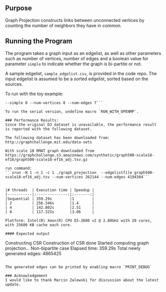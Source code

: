 ## Purpose
Graph Projection constructs links between unconnected vertices by counting the number of neighbors they have in common.

## Running the Program
The program takes a graph input as an edgelist, as well as other parameters 
such as number of vertices, number of  edges and a boolean value for parameter `simple`
to indicate whether the graph is bi-partite or not.

A sample edgelist, `sample_edgelist.csv`, is provided in the code repo. The
input edgelist is assumed to be a sorted edgelist, sorted based on the sources.

To run with the toy example:
``` srun -N 1 -n 1 -c 8 ./graph_projection --edgelistfile sample_edgelist.csv 
--simple 0 --num-vertices 8 --num-edges 7```

To run the serial version, undefine macro `RUN_WITH_OPENMP`.

### Performance Results:
Since the original D3 dataset is unavailable, the performance result is reported with the following dataset.

The following dataset has been downloaded from:
http://graphchallenge.mit.edu/data-sets

With scale 18 RMAT graph downloaded from 
https://graphchallenge.s3.amazonaws.com/synthetic/graph500-scale18-ef16/graph500-scale18-ef16_adj.tsv.gz

run command:
```srun -N 1 -n 1 -c 1 ./graph_projection  --edgelistfile graph500-scale18-ef16_adj.tsv --num-vertices 262144 --num-edges 4194304```


|# threads  | Execution time | Speedup |
|-----------|:--------------:|:-------:|
|Sequential | 359.29s        |1	       |			
| 2         | 256.346s	     |1.4      |
| 4         | 142.802s       |2.51     |
| 8         | 117.325s       |3.06     |

Platform: Intel(R) Xeon(R) CPU E5-2680 v2 @ 2.80GHz with 20 cores, with 25600 KB cache each core.

#### Expected output
```
Constructing CSR
Construction of CSR done
Started computing graph projection...
Non-bipartite case
Elapsed time: 359.29s
Total newly generated edges: 4865425
```

The generated edges can be printed by enabling macro `PRINT_DEBUG`

### Acknowledgement
I would like to thank Marcin Zalewski for discussion about the latest update.

